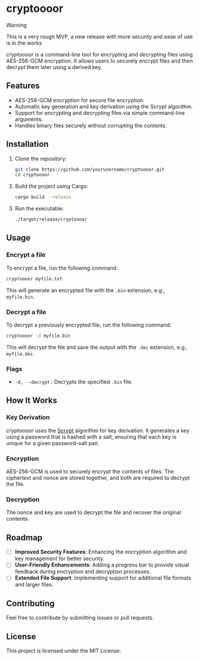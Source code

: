 # cryptoooor

> [!WARNING]
> This is a very rough MVP, a new release with more security and ease of use is in the works

*cryptoooor* is a command-line tool for encrypting and decrypting files using AES-256-GCM encryption. It allows users to securely encrypt files and then decrypt them later using a derived key.

## Features

- AES-256-GCM encryption for secure file encryption.
- Automatic key generation and key derivation using the Scrypt algorithm.
- Support for encrypting and decrypting files via simple command-line arguments.
- Handles binary files securely without corrupting the contents.

## Installation

1. Clone the repository:

   ```bash
   git clone https://github.com/yourusername/cryptoooor.git
   cd cryptoooor
   ```

2. Build the project using Cargo:

   ```bash
   cargo build --release
   ```

3. Run the executable:

   ```bash
   ./target/release/cryptoooor
   ```

## Usage

### Encrypt a file

To encrypt a file, run the following command:

```bash
cryptoooor myfile.txt
```

This will generate an encrypted file with the `.bin` extension, e.g., `myfile.bin`.

### Decrypt a file

To decrypt a previously encrypted file, run the following command:

```bash
cryptoooor -d myfile.bin
```

This will decrypt the file and save the output with the `.dec` extension, e.g., `myfile.dec`.

### Flags

- `-d, --decrypt` : Decrypts the specified `.bin` file.

## How It Works

### Key Derivation

*cryptoooor* uses the [Scrypt](https://docs.rs/scrypt/latest/scrypt/) algorithm for key derivation. It generates a key using a password that is hashed with a salt, ensuring that each key is unique for a given password-salt pair.

### Encryption

AES-256-GCM is used to securely encrypt the contents of files. The ciphertext and nonce are stored together, and both are required to decrypt the file.

### Decryption

The nonce and key are used to decrypt the file and recover the original contents.

## Roadmap

- [ ] **Improved Security Features**: Enhancing the encryption algorithm and key management for better security.
- [ ] **User-Friendly Enhancements**: Adding a progress bar to provide visual feedback during encryption and decryption processes.
- [ ] **Extended File Support**: Implementing support for additional file formats and larger files.

## Contributing

Feel free to contribute by submitting issues or pull requests.

## License

This project is licensed under the MIT License.
